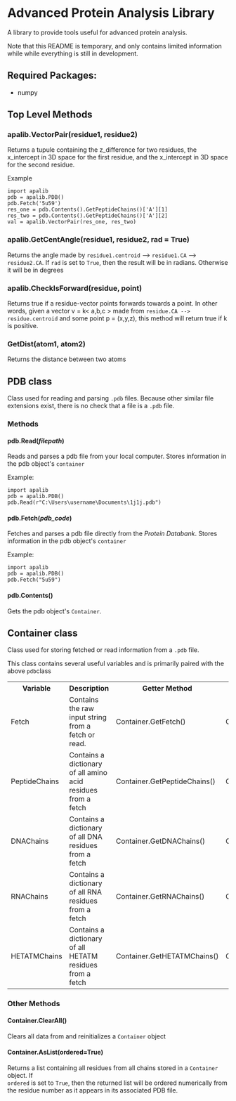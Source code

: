 <h1>Advanced Protein Analysis Library</h1>
<p>A library to provide tools useful for advanced protein analysis.</p>
<p>Note that this README is temporary, and only contains limited information while
while everything is still in development.</p>

<h2>Required Packages:</h2>
<ul>
 <li>numpy</li>
</ul>
<h2>Top Level Methods</h2>
<h3>apalib.VectorPair(residue1, residue2)</h3>
<p>Returns a tupule containing the z_difference for two residues, the x_intercept in 3D space for the first residue, and
the x_intercept in 3D space for the second residue.</p>
<p>Example</p>
<pre><code>import apalib
pdb = apalib.PDB()
pdb.Fetch('5u59')
res_one = pdb.Contents().GetPeptideChains()['A'][1]
res_two = pdb.Contents().GetPeptideChains()['A'][2]
val = apalib.VectorPair(res_one, res_two)
</code></pre>
<h3>apalib.GetCentAngle(residue1, residue2, rad = True)</h3>
<p>Returns the angle made by <code>residue1.centroid</code> --> <code>residue1.CA</code> --> <code>residue2.CA</code>.
If <code>rad</code> is set to <code>True</code>, then the result will be in radians. Otherwise it will be in degrees</p>
<h3>apalib.CheckIsForward(residue, point)</h3>
<p>Returns true if a residue-vector points forwards towards a point. In other words, given a vector v = k&lt a,b,c > made from
<code>residue.CA --> residue.centroid</code> and some point p = (x,y,z), this method will return true if k is positive.</p>
<h3>GetDist(atom1, atom2)</h3>
<p>Returns the distance between two atoms</p>
<h2>PDB class</h2>
<p>Class used for reading and parsing <code>.pdb</code> files. Because other similar file extensions exist, there is
no check that a file is a <code>.pdb</code> file.</p>

<h3>Methods</h3>
<h4>pdb.Read(<em>filepath</em>)</h4>
<p>Reads and parses a pdb file from your local computer. Stores information in the 
pdb object's <code>container</code></p>
<p>Example:</p>
<pre><code>import apalib
pdb = apalib.PDB()
pdb.Read(r"C:\Users\username\Documents\1j1j.pdb")</code></pre>
<h4>pdb.Fetch(<em>pdb_code</em>)</h4>
<p>Fetches and parses a pdb file directly from the <em>Protein Databank</em>. Stores
information in the pdb object's <code>container</code></p>
<p>Example:</p>
<pre><code>import apalib
pdb = apalib.PDB()
pdb.Fetch("5u59")</code></pre>
<h4>pdb.Contents()</h4>
<p>Gets the pdb object's <code>Container</code>.</p>

<h2>Container class</h2>
<p>Class used for storing fetched or read information from a <code>.pdb</code> file.</p>
<p>This class contains several useful variables and is primarily paired with the above <code>pdb</code>class</p>
<table>
  <tr>
    <th>Variable</th>
    <th>Description</th>
    <th>Getter Method</th>
    <th>Setter Method</th>
    <th>Clear Method</th>
  </tr>
  <tr>
    <td>Fetch</td>
    <td>Contains the raw input string from a fetch or read.</td>
    <td>Container.GetFetch()</td>
    <td>Container.SetFetch()</td>
    <td>Container.ClearFetch()</td>
  </tr>
  <tr>
    <td>PeptideChains</td>
    <td>Contains a dictionary of all amino acid residues from a fetch</td>
    <td>Container.GetPeptideChains()</td>
    <td>Container.SetPeptideChains()</td>
    <td>Container.ClearPeptideChains()</td>
  </tr>
  <tr>
    <td>DNAChains</td>
    <td>Contains a dictionary of all DNA residues from a fetch</td>
    <td>Container.GetDNAChains()</td>
    <td>Container.SetDNAChains()</td>
    <td>Container.ClearDNAChains()</td>
  </tr>
  <tr>
    <td>RNAChains</td>
    <td>Contains a dictionary of all RNA residues from a fetch</td>
    <td>Container.GetRNAChains()</td>
    <td>Container.SetRNAChains()</td>
    <td>Container.ClearRNAChains()</td>
  </tr>
  <tr>
    <td>HETATMChains</td>
    <td>Contains a dictionary of all HETATM residues from a fetch</td>
    <td>Container.GetHETATMChains()</td>
    <td>Container.SetHETATMChains()</td>
    <td>Container.ClearHETATMChains()</td>
  </tr>
</table>
<h3>Other Methods</h3>
<h4>Container.ClearAll()</h4>
<p>Clears all data from and reinitializes a <code>Container</code> object</p>
<h4>Container.AsList(ordered=True)</h4>
<p>Returns a list containing all residues from all chains stored in a <code>Container</code> object. If <code>
ordered</code> is set to <code>True</code>, then the returned list will be ordered numerically from the residue
number as it appears in its associated PDB file.</p>